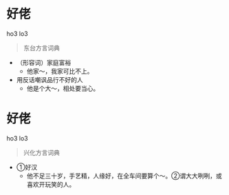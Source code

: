 # 好佬
ho3 lo3
> 东台方言词典
- （形容词）家庭富裕
  - 他家～，我家可比不上。
- 用反话嘲讽品行不好的人
  - 他是个大～，相处要当心。

# 好佬
ho3 lo3
> 兴化方言词典
- ①好汉
  - 他不足三十岁，手艺精，人缘好，在全车间要算个～。②谓大大咧咧，或喜欢开玩笑的人。

